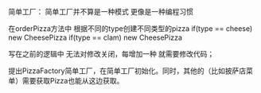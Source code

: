 简单工厂：
简单工厂并不算是一种模式 更像是一种编程习惯


在orderPizza方法中 根据不同的type创建不同类型的pizza
if(type == cheese)  new CheesePizza
if(type == clam)  new CheesePizza

写在之前的逻辑中 无法对修改关闭，每增加一种 就需要修改代码；

提出PizzaFactory简单工厂，在简单工厂初始化。同时，其他的（比如披萨店菜单）需要获取Pizza也能从这边获取。

